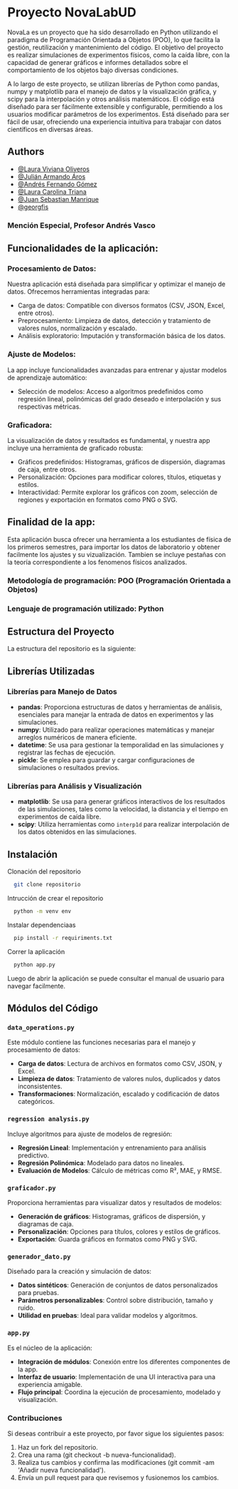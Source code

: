 # Proyecto NovaLabUD

NovaLa es un proyecto que ha sido desarrollado en Python utilizando el paradigma de Programación Orientada a Objetos (POO), lo que facilita la gestión, reutilización y mantenimiento del código. El objetivo del proyecto es realizar simulaciones de experimentos físicos, como la caída libre, con la capacidad de generar gráficos e informes detallados sobre el comportamiento de los objetos bajo diversas condiciones.

A lo largo de este proyecto, se utilizan librerías de Python como pandas, numpy y matplotlib para el manejo de datos y la visualización gráfica, y scipy para la interpolación y otros análisis matemáticos. El código está diseñado para ser fácilmente extensible y configurable, permitiendo a los usuarios modificar parámetros de los experimentos. Está diseñado para ser fácil de usar, ofreciendo una experiencia intuitiva para trabajar con datos científicos en diversas áreas.

## Authors

- [@Laura Viviana Oliveros](https://www.github.com/OliverosLau)
- [@Julián Armando Áros](https://www.github.com/Julianaros)
- [@Andrés Fernando Gómez](https://www.github.com/fernandogomez0621)
- [@Laura Carolina Triana](https://www.github.com/LTMeraki)
- [@Juan Sebastian Manrique](https://www.github.com/jsmanriquem)
- [@georgfis](https://www.github.com/georgfis)


### Mención Especial, Profesor Andrés Vasco

## Funcionalidades de la aplicación:

### Procesamiento de Datos:
Nuestra aplicación está diseñada para simplificar y optimizar el manejo de datos. Ofrecemos herramientas integradas para:

- Carga de datos: Compatible con diversos formatos (CSV, JSON, Excel, entre otros).
- Preprocesamiento: Limpieza de datos, detección y tratamiento de valores nulos, normalización y escalado.
- Análisis exploratorio: Imputación y transformación básica de los datos.



### Ajuste de Modelos:
La app incluye funcionalidades avanzadas para entrenar y ajustar modelos de aprendizaje automático:

- Selección de modelos: Acceso a algoritmos predefinidos como regresión lineal, polinómicas del grado deseado e interpolación y sus respectivas métricas. 



### Graficadora:
La visualización de datos y resultados es fundamental, y nuestra app incluye una herramienta de graficado robusta:

- Gráficos predefinidos: Histogramas, gráficos de dispersión, diagramas de caja, entre otros.
- Personalización: Opciones para modificar colores, títulos, etiquetas y estilos.
- Interactividad: Permite explorar los gráficos con zoom, selección de regiones y exportación en formatos como PNG o SVG.

## Finalidad de la app:
Esta aplicación busca ofrecer una herramienta a los estudiantes de física de los primeros semestres, para importar los datos de laboratorio y obtener facilmente los ajustes y su vizualización. Tambien se incluye pestañas con la teoría correspondiente a los fenomenos físicos analizados.

### Metodología de programación: POO  (Programación Orientada a Objetos)

###  Lenguaje de programación  utilizado: Python

## Estructura del Proyecto

La estructura del repositorio es la siguiente:


## Librerías Utilizadas

### Librerías para Manejo de Datos
- **pandas**: Proporciona estructuras de datos y herramientas de análisis, esenciales para manejar la entrada de datos en experimentos y las simulaciones.
- **numpy**: Utilizado para realizar operaciones matemáticas y manejar arreglos numéricos de manera eficiente.
- **datetime**: Se usa para gestionar la temporalidad en las simulaciones y registrar las fechas de ejecución.
- **pickle**: Se emplea para guardar y cargar configuraciones de simulaciones o resultados previos.

### Librerías para Análisis y Visualización
- **matplotlib**: Se usa para generar gráficos interactivos de los resultados de las simulaciones, tales como la velocidad, la distancia y el tiempo en experimentos de caída libre.
- **scipy**: Utiliza herramientas como `interp1d` para realizar interpolación de los datos obtenidos en las simulaciones.

## Instalación

Clonación del repositorio

```bash
  git clone repositorio
```

Intrucción de crear el repositorio

```bash
  python -m venv env
```

Instalar dependenciaas

```bash
  pip install -r requiriments.txt
```

Correr la aplicación

```bash
  python app.py
```

Luego de abrir la aplicación se puede consultar el manual de usuario para navegar facilmente.

## Módulos del Código

### `data_operations.py`  
Este módulo contiene las funciones necesarias para el manejo y procesamiento de datos:  
- **Carga de datos**: Lectura de archivos en formatos como CSV, JSON, y Excel.  
- **Limpieza de datos**: Tratamiento de valores nulos, duplicados y datos inconsistentes.  
- **Transformaciones**: Normalización, escalado y codificación de datos categóricos.  

### `regression analysis.py`  
Incluye algoritmos para ajuste de modelos de regresión:  
- **Regresión Lineal**: Implementación y entrenamiento para análisis predictivo.  
- **Regresión Polinómica**: Modelado para datos no lineales.  
- **Evaluación de Modelos**: Cálculo de métricas como R², MAE, y RMSE.  

### `graficador.py`  
Proporciona herramientas para visualizar datos y resultados de modelos:  
- **Generación de gráficos**: Histogramas, gráficos de dispersión, y diagramas de caja.  
- **Personalización**: Opciones para títulos, colores y estilos de gráficos.  
- **Exportación**: Guarda gráficos en formatos como PNG y SVG.  

### `generador_dato.py`  
Diseñado para la creación y simulación de datos:  
- **Datos sintéticos**: Generación de conjuntos de datos personalizados para pruebas.  
- **Parámetros personalizables**: Control sobre distribución, tamaño y ruido.  
- **Utilidad en pruebas**: Ideal para validar modelos y algoritmos.  

### `app.py`  
Es el núcleo de la aplicación:  
- **Integración de módulos**: Conexión entre los diferentes componentes de la app.  
- **Interfaz de usuario**: Implementación de una UI interactiva para una experiencia amigable.  
- **Flujo principal**: Coordina la ejecución de procesamiento, modelado y visualización.  



### Contribuciones

  Si deseas contribuir a este proyecto, por favor sigue los siguientes pasos:

 1. Haz un fork del repositorio.
 2. Crea una rama (git checkout -b nueva-funcionalidad).
 3. Realiza tus cambios y confirma las modificaciones (git commit -am 'Añadir nueva funcionalidad').
 4. Envía un pull request para que revisemos y fusionemos los cambios.
